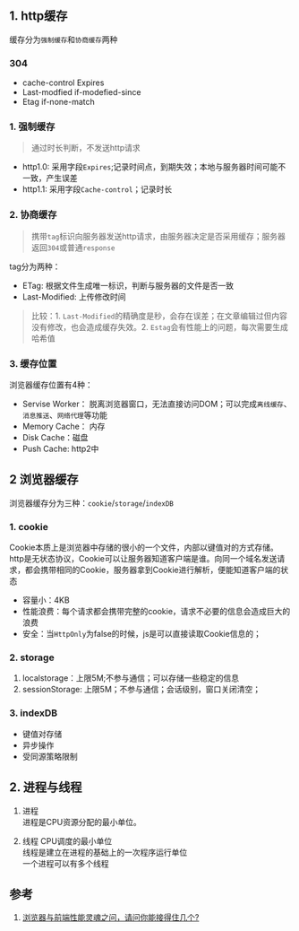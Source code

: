 

## 1. http缓存
缓存分为`强制缓存`和`协商缓存`两种
### 304
- cache-control Expires
- Last-modfied if-modefied-since
- Etag if-none-match


### 1. 强制缓存

> 通过时长判断，不发送http请求
- http1.0: 采用字段`Expires`;记录时间点，到期失效；本地与服务器时间可能不一致，产生误差
- http1.1: 采用字段`Cache-control`；记录时长

### 2. 协商缓存
> 携带`tag`标识向服务器发送http请求，由服务器决定是否采用缓存；服务器返回`304`或普通`response`  

tag分为两种：
- ETag: 根据文件生成唯一标识，判断与服务器的文件是否一致
- Last-Modified: 上传修改时间

> 比较：1. `Last-Modified`的精确度是秒，会存在误差；在文章编辑过但内容没有修改，也会造成缓存失效。2. `Estag`会有性能上的问题，每次需要生成哈希值

### 3. 缓存位置
浏览器缓存位置有4种： 
- Servise Worker： 脱离浏览器窗口，无法直接访问DOM；可以完成`离线缓存`、`消息推送`、`网络代理`等功能
- Memory Cache： 内存
- Disk Cache：磁盘
- Push Cache: http2中

## 2 浏览器缓存
浏览器缓存分为三种：`cookie`/`storage`/`indexDB`

### 1. cookie
Cookie本质上是浏览器中存储的很小的一个文件，内部以键值对的方式存储。http是无状态协议，Cookie可以让服务器知道客户端是谁。向同一个域名发送请求，都会携带相同的Cookie，服务器拿到Cookie进行解析，便能知道客户端的状态
- 容量小：4KB
- 性能浪费：每个请求都会携带完整的cookie，请求不必要的信息会造成巨大的浪费
- 安全：当`HttpOnly`为false的时候，js是可以直接读取Cookie信息的；

### 2. storage
1. localstorage：上限5M;不参与通信；可以存储一些稳定的信息
2. sessionStorage: 上限5M；不参与通信；会话级别，窗口关闭清空；

### 3. indexDB
- 键值对存储
- 异步操作
- 受同源策略限制

## 2. 进程与线程
1. 进程  
  进程是CPU资源分配的最小单位。  


2. 线程
   CPU调度的最小单位  
   线程是建立在进程的基础上的一次程序运行单位  
   一个进程可以有多个线程





## 参考
1. [浏览器与前端性能灵魂之问，请问你能接得住几个?](https://juejin.im/post/5df5bcea6fb9a016091def69?utm_source=gold_browser_extension)